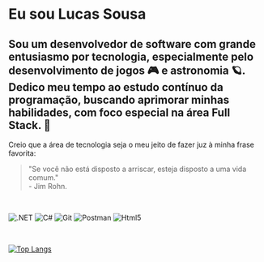 # Eu sou Lucas Sousa
## Sou um desenvolvedor de software com grande entusiasmo por tecnologia, especialmente pelo desenvolvimento de jogos 🎮 e astronomia 🪐. Dedico meu tempo ao estudo contínuo da programação, buscando aprimorar minhas habilidades, com foco especial na área **Full Stack**. 🚀
Creio que a área de tecnologia seja o meu jeito de fazer juz à minha frase favorita:
> "Se você não está disposto a arriscar, esteja disposto a uma vida comum." <br/>
> \- Jim Rohn.
<br/>


  
  ![.NET](https://img.shields.io/badge/.NET-5C2D91?style=for-the-badge&logo=.net&logoColor=white)
  ![C#](https://img.shields.io/badge/C%23-239120?style=for-the-badge&logo=c-sharp&logoColor=white)
  ![Git](https://img.shields.io/badge/GIT-E44C30?style=for-the-badge&logo=git&logoColor=white)
  ![Postman](https://img.shields.io/badge/Postman-FF6C37.svg?style=for-the-badge&logo=Postman&logoColor=white)
  ![Html5](https://img.shields.io/badge/HTML5-E34F26?style=for-the-badge&logo=html5&logoColor=white)


</br>



[![Top Langs](https://github-readme-stats.vercel.app/api/top-langs/?username=zSakai&layout=compact&theme=github_dark&hide_border=true&locale=pt-br)](https://github.com/anuraghazra/github-readme-stats)


